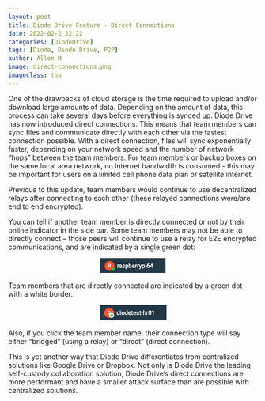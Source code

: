```yaml
---
layout: post
title: Diode Drive Feature - Direct Connections
date: 2022-02-2 22:22
categories: [DiodeDrive]
tags: [Diode, Diode Drive, P2P]
author: Allen M
image: direct-connections.png
imageclass: top
---
```

One of the drawbacks of cloud storage is the time required to upload and/or download large amounts of data.  Depending on the amount of data, this process can take several days before everything is synced up.  Diode Drive has now introduced direct connections.  This means that team members can sync files and communicate directly with each other via the fastest connection possible. With a direct connection, files will sync exponentially faster, depending on your network speed and the number of network “hops” between the team members.  For team members or backup boxes on the same local area network, no Internet bandwidth is consumed - this may be important for users on a limited cell phone data plan or satellite internet.  

Previous to this update, team members would continue to use decentralized relays after connecting to each other (these relayed connections were/are end to end encrypted). 

You can tell if another team member is directly connected or not by their online indicator in the side bar.  Some team members may not be able to directly connect – those peers will continue to use a relay for E2E encrypted communications, and are indicated by a single green dot:
<p align="center"><img src="images/blog/peer-bridged.png"></p>

Team members that are directly connected are indicated by a green dot with a white border.
<p align="center"><img src="images/blog/peer-direct.png"></p>

Also, if you click the team member name, their connection type will say either “bridged” (using a relay) or “direct” (direct connection).

This is yet another way that Diode Drive differentiates from centralized solutions like Google Drive or Dropbox.  Not only is Diode Drive the leading self-custody collaboration solution, Diode Drive’s direct connections are more performant and have a smaller attack surface than are possible with centralized solutions.  
